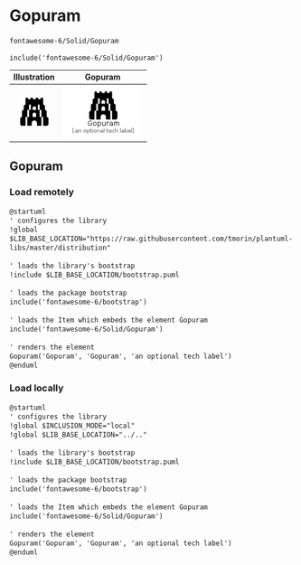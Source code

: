 # Gopuram


```text
fontawesome-6/Solid/Gopuram
```

```text
include('fontawesome-6/Solid/Gopuram')
```



| Illustration | Gopuram |
| :---: | :---: |
| ![illustration for Illustration](../../fontawesome-6/Solid/Gopuram.png) | ![illustration for Gopuram](../../fontawesome-6/Solid/Gopuram.Local.png) |




## Gopuram

### Load remotely
```plantuml
@startuml
' configures the library
!global $LIB_BASE_LOCATION="https://raw.githubusercontent.com/tmorin/plantuml-libs/master/distribution"

' loads the library's bootstrap
!include $LIB_BASE_LOCATION/bootstrap.puml

' loads the package bootstrap
include('fontawesome-6/bootstrap')

' loads the Item which embeds the element Gopuram
include('fontawesome-6/Solid/Gopuram')

' renders the element
Gopuram('Gopuram', 'Gopuram', 'an optional tech label')
@enduml
```

### Load locally
```plantuml
@startuml
' configures the library
!global $INCLUSION_MODE="local"
!global $LIB_BASE_LOCATION="../.."

' loads the library's bootstrap
!include $LIB_BASE_LOCATION/bootstrap.puml

' loads the package bootstrap
include('fontawesome-6/bootstrap')

' loads the Item which embeds the element Gopuram
include('fontawesome-6/Solid/Gopuram')

' renders the element
Gopuram('Gopuram', 'Gopuram', 'an optional tech label')
@enduml
```

